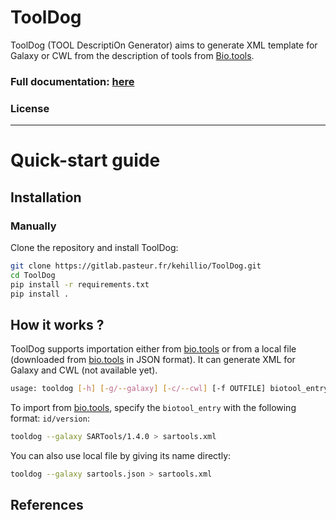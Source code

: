 # ToolDog

ToolDog (TOOL DescriptiOn Generator) aims to generate XML template for Galaxy or CWL from the description of tools from [Bio.tools](https://bio.tools).

### Full documentation: [here]()

### License

------------------------

# Quick-start guide

## Installation

### Manually

Clone the repository and install ToolDog:

```bash
git clone https://gitlab.pasteur.fr/kehillio/ToolDog.git
cd ToolDog
pip install -r requirements.txt
pip install .
```

## How it works ?

ToolDog supports importation either from [bio.tools](https://bio.tools) or from a local file (downloaded from [bio.tools](https://bio.tools) in JSON format). It can generate XML for Galaxy and CWL (not available yet).

```bash
usage: tooldog [-h] [-g/--galaxy] [-c/--cwl] [-f OUTFILE] biotool_entry
```

To import from [bio.tools](https://bio.tools), specify the `biotool_entry` with the following format: `id/version`:

```bash
tooldog --galaxy SARTools/1.4.0 > sartools.xml
```

You can also use local file by giving its name directly:

```bash
tooldog --galaxy sartools.json > sartools.xml
```

## References
